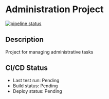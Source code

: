 # Administration Project

[![pipeline status](https://gitlab.com/mysite7215201/Administration/badges/main/pipeline.svg)](https://gitlab.com/mysite7215201/Administration/-/commits/main)

## Description
Project for managing administrative tasks

## CI/CD Status
- Last test run: Pending
- Build status: Pending
- Deploy status: Pending

